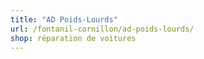 ```yaml
---
title: "AD Poids-Lourds"
url: /fontanil-cornillon/ad-poids-lourds/
shop: réparation de voitures
---
```

